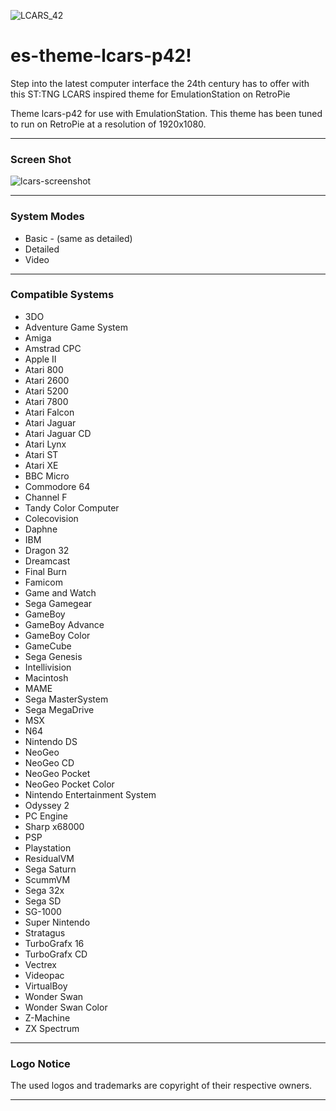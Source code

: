 ![LCARS_42](https://user-images.githubusercontent.com/70246999/173084025-34aa887f-0237-4d5b-a3bc-26ff8c11726b.png)

# es-theme-lcars-p42!

Step into the latest computer interface the 24th century has to offer with this ST:TNG LCARS inspired theme for EmulationStation on RetroPie

Theme lcars-p42 for use with EmulationStation. 
This theme has been tuned to run on RetroPie at a resolution of 1920x1080.
<hr>
<h3>Screen Shot</h3>

![lcars-screenshot](https://user-images.githubusercontent.com/70246999/173098188-0e4a05fb-7250-4b55-82da-fb8726290650.png)
<hr>
<h3>System Modes</h3>
<UL>
  <li>Basic - (same as detailed)
  <li>Detailed
  <li>Video
</ul>
<hr>

<h3>Compatible Systems</h3>
<ul>
<li>3DO
<li>Adventure Game System
<li>Amiga
<li>Amstrad CPC
<li>Apple II
<li>Atari 800
<li>Atari 2600
<li>Atari 5200
<li>Atari 7800
<li>Atari Falcon
<li>Atari Jaguar
<li>Atari Jaguar CD
<li>Atari Lynx
<li>Atari ST
<li>Atari XE
<li>BBC Micro
<li>Commodore 64
<li>Channel F
<li>Tandy Color Computer
<li>Colecovision
<li>Daphne
<li>IBM
<li>Dragon 32
<li>Dreamcast
<li>Final Burn
<li>Famicom
<li>Game and Watch
<li>Sega Gamegear
<li>GameBoy
<li>GameBoy Advance
<li>GameBoy Color
<li>GameCube
<li>Sega Genesis
<li>Intellivision
<li>Macintosh
<li>MAME
<li>Sega MasterSystem
<li>Sega MegaDrive
<li>MSX
<li>N64
<li>Nintendo DS
<li>NeoGeo
<li>NeoGeo CD
<li>NeoGeo Pocket
<li>NeoGeo Pocket Color
<li>Nintendo Entertainment System
<li>Odyssey 2
<li>PC Engine
<li>Sharp x68000
<li>PSP
<li>Playstation
<li>ResidualVM
<li>Sega Saturn
<li>ScummVM
<li>Sega 32x
<li>Sega SD
<li>SG-1000
<li>Super Nintendo
<li>Stratagus
<li>TurboGrafx 16
<li>TurboGrafx CD
<li>Vectrex
<li>Videopac
<li>VirtualBoy
<li>Wonder Swan
<li>Wonder Swan Color
<li>Z-Machine
<li>ZX Spectrum
</ul>
<hr>
<h3>Logo Notice</h3>

The used logos and trademarks are copyright of their respective owners.
<hr>
